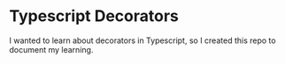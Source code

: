 # Typescript Decorators

I wanted to learn about decorators in Typescript, so I created this repo to document my learning.
